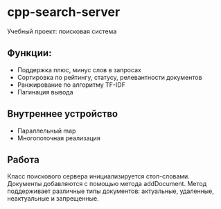 # cpp-search-server
Учебный проект: поисковая система

## Функции:
- Поддержка плюс, минус слов в запросах
- Сортировка по рейтингу, статусу, релевантности документов
- Ранжирование по алгоритму TF-IDF
- Пагинация вывода

## Внутреннее устройство
- Параллельный map
- Многопоточная реализация

## Работа
Класс поискового сервера инициализируется стоп-словами. Документы добавляются с помощью метода addDocument. Метод поддерживает различные типы документов: актуальные, удаленные, неактуальные и запрещенные.

